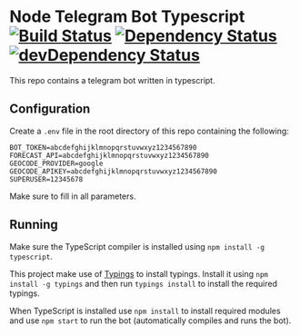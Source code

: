 # Node Telegram Bot Typescript [![Build Status](https://travis-ci.org/guyspronck/node-telegram-bot-ts.svg?branch=master)](https://travis-ci.org/guyspronck/node-telegram-bot-ts) [![Dependency Status](https://david-dm.org/guyspronck/node-telegram-bot-ts.svg)](https://david-dm.org/guyspronck/node-telegram-bot-ts) [![devDependency Status](https://david-dm.org/guyspronck/node-telegram-bot-ts/dev-status.svg)](https://david-dm.org/guyspronck/node-telegram-bot-ts#info=devDependencies)

This repo contains a telegram bot written in typescript.

## Configuration

Create a `.env` file in the root directory of this repo containing the following:

```
BOT_TOKEN=abcdefghijklmnopqrstuvwxyz1234567890
FORECAST_API=abcdefghijklmnopqrstuvwxyz1234567890
GEOCODE_PROVIDER=google
GEOCODE_APIKEY=abcdefghijklmnopqrstuvwxyz1234567890
SUPERUSER=12345678
```

Make sure to fill in all parameters.

## Running

Make sure the TypeScript compiler is installed using `npm install -g typescript`.

This project make use of [Typings](https://github.com/typings/typings/) to install typings. Install it using `npm install -g typings` and then run `typings install` to install the required typings.

When TypeScript is installed use `npm install` to install required modules and use `npm start` to run the bot (automatically compiles and runs the bot).

